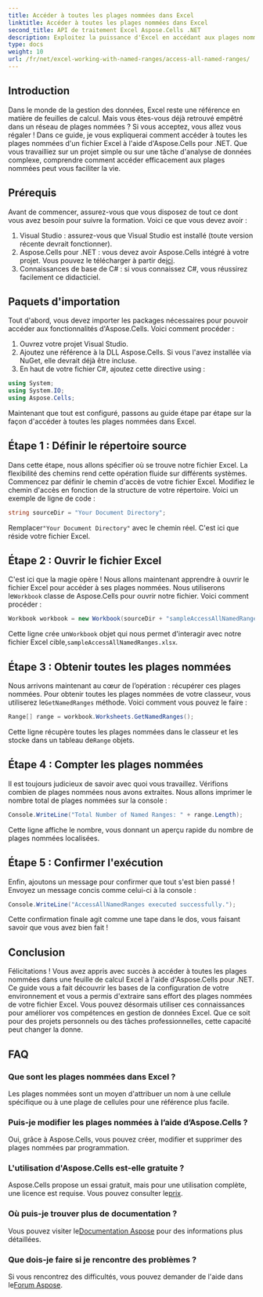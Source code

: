 ```yaml
---
title: Accéder à toutes les plages nommées dans Excel
linktitle: Accéder à toutes les plages nommées dans Excel
second_title: API de traitement Excel Aspose.Cells .NET
description: Exploitez la puissance d'Excel en accédant aux plages nommées avec notre guide simple d'utilisation d'Aspose.Cells pour .NET. Idéal pour la gestion des données.
type: docs
weight: 10
url: /fr/net/excel-working-with-named-ranges/access-all-named-ranges/
---
```

## Introduction
Dans le monde de la gestion des données, Excel reste une référence en matière de feuilles de calcul. Mais vous êtes-vous déjà retrouvé empêtré dans un réseau de plages nommées ? Si vous acceptez, vous allez vous régaler ! Dans ce guide, je vous expliquerai comment accéder à toutes les plages nommées d'un fichier Excel à l'aide d'Aspose.Cells pour .NET. Que vous travailliez sur un projet simple ou sur une tâche d'analyse de données complexe, comprendre comment accéder efficacement aux plages nommées peut vous faciliter la vie.
## Prérequis
Avant de commencer, assurez-vous que vous disposez de tout ce dont vous avez besoin pour suivre la formation. Voici ce que vous devez avoir :
1. Visual Studio : assurez-vous que Visual Studio est installé (toute version récente devrait fonctionner).
2.  Aspose.Cells pour .NET : vous devez avoir Aspose.Cells intégré à votre projet. Vous pouvez le télécharger à partir de[ici](https://releases.aspose.com/cells/net/).
3. Connaissances de base de C# : si vous connaissez C#, vous réussirez facilement ce didacticiel.
## Paquets d'importation
Tout d'abord, vous devez importer les packages nécessaires pour pouvoir accéder aux fonctionnalités d'Aspose.Cells. Voici comment procéder :
1. Ouvrez votre projet Visual Studio.
2. Ajoutez une référence à la DLL Aspose.Cells. Si vous l'avez installée via NuGet, elle devrait déjà être incluse.
3. En haut de votre fichier C#, ajoutez cette directive using :
```csharp
using System;
using System.IO;
using Aspose.Cells;
```
Maintenant que tout est configuré, passons au guide étape par étape sur la façon d'accéder à toutes les plages nommées dans Excel.
## Étape 1 : Définir le répertoire source
Dans cette étape, nous allons spécifier où se trouve notre fichier Excel. La flexibilité des chemins rend cette opération fluide sur différents systèmes.
Commencez par définir le chemin d'accès de votre fichier Excel. Modifiez le chemin d'accès en fonction de la structure de votre répertoire. Voici un exemple de ligne de code :
```csharp
string sourceDir = "Your Document Directory";
```
 Remplacer`"Your Document Directory"` avec le chemin réel. C'est ici que réside votre fichier Excel.
## Étape 2 : Ouvrir le fichier Excel
C'est ici que la magie opère ! Nous allons maintenant apprendre à ouvrir le fichier Excel pour accéder à ses plages nommées.
 Nous utiliserons le`Workbook` classe de Aspose.Cells pour ouvrir notre fichier. Voici comment procéder :
```csharp
Workbook workbook = new Workbook(sourceDir + "sampleAccessAllNamedRanges.xlsx");
```
Cette ligne crée un`Workbook` objet qui nous permet d'interagir avec notre fichier Excel cible,`sampleAccessAllNamedRanges.xlsx`. 
## Étape 3 : Obtenir toutes les plages nommées
Nous arrivons maintenant au cœur de l’opération : récupérer ces plages nommées.
 Pour obtenir toutes les plages nommées de votre classeur, vous utiliserez le`GetNamedRanges` méthode. Voici comment vous pouvez le faire :
```csharp
Range[] range = workbook.Worksheets.GetNamedRanges();
```
 Cette ligne récupère toutes les plages nommées dans le classeur et les stocke dans un tableau de`Range` objets. 
## Étape 4 : Compter les plages nommées
Il est toujours judicieux de savoir avec quoi vous travaillez. Vérifions combien de plages nommées nous avons extraites.
Nous allons imprimer le nombre total de plages nommées sur la console :
```csharp
Console.WriteLine("Total Number of Named Ranges: " + range.Length);
```
Cette ligne affiche le nombre, vous donnant un aperçu rapide du nombre de plages nommées localisées.
## Étape 5 : Confirmer l'exécution
Enfin, ajoutons un message pour confirmer que tout s'est bien passé !
Envoyez un message concis comme celui-ci à la console :
```csharp
Console.WriteLine("AccessAllNamedRanges executed successfully.");
```
Cette confirmation finale agit comme une tape dans le dos, vous faisant savoir que vous avez bien fait !
## Conclusion
Félicitations ! Vous avez appris avec succès à accéder à toutes les plages nommées dans une feuille de calcul Excel à l'aide d'Aspose.Cells pour .NET. Ce guide vous a fait découvrir les bases de la configuration de votre environnement et vous a permis d'extraire sans effort des plages nommées de votre fichier Excel. Vous pouvez désormais utiliser ces connaissances pour améliorer vos compétences en gestion de données Excel. Que ce soit pour des projets personnels ou des tâches professionnelles, cette capacité peut changer la donne.
## FAQ
### Que sont les plages nommées dans Excel ?
Les plages nommées sont un moyen d'attribuer un nom à une cellule spécifique ou à une plage de cellules pour une référence plus facile.
### Puis-je modifier les plages nommées à l’aide d’Aspose.Cells ?
Oui, grâce à Aspose.Cells, vous pouvez créer, modifier et supprimer des plages nommées par programmation.
### L'utilisation d'Aspose.Cells est-elle gratuite ?
 Aspose.Cells propose un essai gratuit, mais pour une utilisation complète, une licence est requise. Vous pouvez consulter le[prix](https://purchase.aspose.com/buy).
### Où puis-je trouver plus de documentation ?
 Vous pouvez visiter le[Documentation Aspose](https://reference.aspose.com/cells/net/) pour des informations plus détaillées.
### Que dois-je faire si je rencontre des problèmes ?
 Si vous rencontrez des difficultés, vous pouvez demander de l'aide dans le[Forum Aspose](https://forum.aspose.com/c/cells/9).